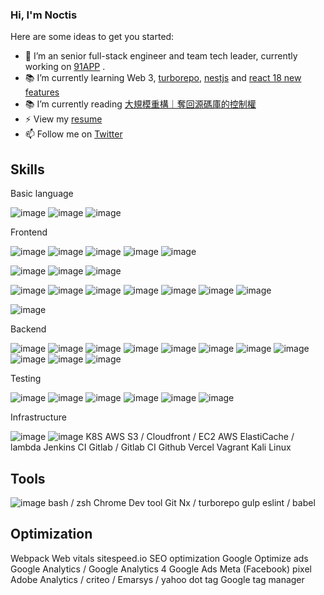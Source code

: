 ### Hi, I'm Noctis

Here are some ideas to get you started:
- 🔭 I’m an senior full-stack engineer and team tech leader, currently working on [91APP](https://www.91app.com/) .
- 📚 I’m currently learning Web 3, [turborepo](https://turborepo.org/), [nestjs](https://github.com/nestjs/nest) and [react 18 new features](https://reactjs.org/blog/2022/03/29/react-v18.html)
- 📚 I’m currently reading [大規模重構｜奪回源碼庫的控制權](https://www.books.com.tw/products/0010892259)
- ⚡ View my [resume](https://noctis-resume.vercel.app)
- 📫 Follow me on [Twitter](https://twitter.com/HsuNoctis)


## Skills

Basic language

![image](https://img.shields.io/badge/C%23-239120?style=for-the-badge&logo=c-sharp&logoColor=white)
![image](https://img.shields.io/badge/JavaScript-323330?style=for-the-badge&logo=javascript&logoColor=F7DF1E)
![image](https://img.shields.io/badge/TypeScript-007ACC?style=for-the-badge&logo=typescript&logoColor=white)

Frontend

![image](https://img.shields.io/badge/HTML5-E34F26?style=for-the-badge&logo=html5&logoColor=white)
![image](	https://img.shields.io/badge/CSS3-1572B6?style=for-the-badge&logo=css3&logoColor=white)
![image](https://img.shields.io/badge/Tailwind_CSS-38B2AC?style=for-the-badge&logo=tailwind-css&logoColor=white)
![image](https://img.shields.io/badge/styled--components-DB7093?style=for-the-badge&logo=styled-components&logoColor=white)
![image](https://img.shields.io/badge/Sass-CC6699?style=for-the-badge&logo=sass&logoColor=white)

![image](https://img.shields.io/badge/jQuery-0769AD?style=for-the-badge&logo=jquery&logoColor=white)
![image](https://img.shields.io/badge/AngularJS-E23237?style=for-the-badge&logo=angularjs&logoColor=white)
![image](https://img.shields.io/badge/Bootstrap-563D7C?style=for-the-badge&logo=bootstrap&logoColor=white)

![image](https://img.shields.io/badge/React-20232A?style=for-the-badge&logo=react&logoColor=61DAFB)
![image](https://img.shields.io/badge/React_Router-CA4245?style=for-the-badge&logo=react-router&logoColor=white)
![image](https://img.shields.io/badge/Redux-593D88?style=for-the-badge&logo=redux&logoColor=white)
![image](https://img.shields.io/badge/Redux%20saga-86D46B?style=for-the-badge&logo=redux%20saga&logoColor=999999)
![image](https://img.shields.io/badge/redux--observable-D71D8C?style=for-the-badge&logo=redux-observable&logoColor=white)
![image](https://img.shields.io/badge/next.js-000000?style=for-the-badge&logo=nextdotjs&logoColor=white)
![image](https://img.shields.io/badge/recoil-1C4686?style=for-the-badge&logo=recoil&logoColor=white)

![image](https://img.shields.io/badge/storybook-FF4785?style=for-the-badge&logo=storybook&logoColor=white)

Backend

![image](https://img.shields.io/badge/Node.js-339933?style=for-the-badge&logo=nodedotjs&logoColor=white)
![image](https://img.shields.io/badge/Express.js-000000?style=for-the-badge&logo=express&logoColor=white)
![image](https://img.shields.io/badge/nestjs-E0234E?style=for-the-badge&logo=nestjs&logoColor=white)
![image](https://img.shields.io/badge/redis-CC0000.svg?&style=for-the-badge&logo=redis&logoColor=white)
![image](https://img.shields.io/badge/Apollo%20GraphQL-311C87?&style=for-the-badge&logo=Apollo%20GraphQL&logoColor=white)
![image](https://img.shields.io/badge/.NET-512BD4?style=for-the-badge&logo=dotnet&logoColor=white)
![image](https://img.shields.io/badge/Swagger-85EA2D?style=for-the-badge&logo=Swagger&logoColor=white)
![image](https://img.shields.io/badge/PostgreSQL-316192?style=for-the-badge&logo=postgresql&logoColor=white)
![image](https://img.shields.io/badge/Microsoft%20SQL%20Server-CC2927?style=for-the-badge&logo=microsoft%20sql%20server&logoColor=white)
![image](https://img.shields.io/badge/MongoDB-4EA94B?style=for-the-badge&logo=mongodb&logoColor=white)
![image](https://img.shields.io/badge/Amazon%20DynamoDB-4053D6?style=for-the-badge&logo=Amazon%20DynamoDB&logoColor=white)

Testing

![image](https://img.shields.io/badge/Mocha-8D6748?style=for-the-badge&logo=Mocha&logoColor=white)
![image](https://img.shields.io/badge/chai-A30701?style=for-the-badge&logo=chai&logoColor=white)
![image](https://img.shields.io/badge/sinon.js-704933?style=for-the-badge&logo=sinon.js&logoColor=white)
![image](https://img.shields.io/badge/Jest-C21325?style=for-the-badge&logo=jest&logoColor=white)
![image](https://img.shields.io/badge/React--testing--library-000000?style=for-the-badge&logo=React-testing-library&logoColor=white)
![image](https://img.shields.io/badge/Cypress-17202C?style=for-the-badge&logo=cypress&logoColor=white)

Infrastructure

![image](https://img.shields.io/badge/Docker-2CA5E0?style=for-the-badge&logo=docker&logoColor=white)
![image](https://img.shields.io/badge/Nginx-009639?style=for-the-badge&logo=nginx&logoColor=white)
K8S
AWS S3 / Cloudfront / EC2
AWS ElastiCache / lambda
Jenkins CI
Gitlab / Gitlab CI
Github
Vercel
Vagrant
Kali Linux

Tools
-----------------
![image](https://img.shields.io/badge/npm-CB3837?style=for-the-badge&logo=npm&logoColor=white)
bash / zsh
Chrome Dev tool
Git
Nx / turborepo
gulp
eslint / babel


Optimization
--------------
Webpack
Web vitals
sitespeed.io
SEO optimization
Google Optimize
ads
Google Analytics / Google Analytics 4
Google Ads
Meta (Facebook) pixel
Adobe Analytics / criteo / Emarsys / yahoo dot tag
Google tag manager
